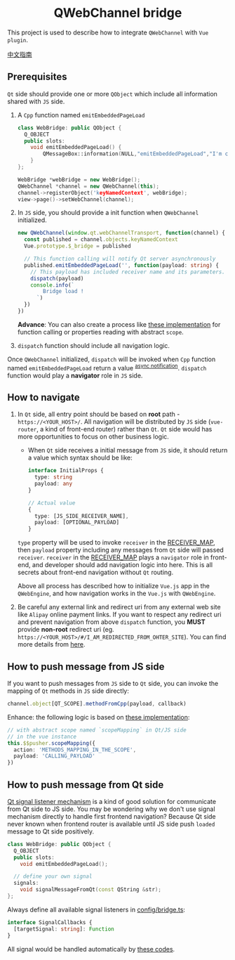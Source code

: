 <h1 align="center">QWebChannel bridge</h1>

This project is used to describe how to integrate `QWebChannel` with `Vue plugin`.

[中文指南](https://set.sh/post/190728-intergrate-qwebchannel)

## Prerequisites

`Qt` side should provide one or more `QObject` which include all information shared with `JS` side.

1. A `Cpp` function named `emitEmbeddedPageLoad`

   ```cpp
   class WebBridge: public QObject {
     Q_OBJECT
     public slots:
       void emitEmbeddedPageLoad() {
           QMessageBox::information(NULL,"emitEmbeddedPageLoad","I'm called by client JS!");
       }
   };

   WebBridge *webBridge = new WebBridge();
   QWebChannel *channel = new QWebChannel(this);
   channel->registerObject('keyNamedContext', webBridge);
   view->page()->setWebChannel(channel);
   ```

1. In `JS` side, you should provide a init function when `QWebChannel` initialized.

   ```ts
   new QWebChannel(window.qt.webChannelTransport, function(channel) {
     const published = channel.objects.keyNamedContext
     Vue.prototype.$_bridge = published

     // This function calling will notify Qt server asynchronously
     published.emitEmbeddedPageLoad('', function(payload: string) {
       // This payload has included receiver name and its parameters.
       dispatch(payload)
       console.info(`
           Bridge load !
         `)
     })
   })
   ```

   **Advance**: You can also create a process like [these implementation](./src/bridge/index.ts#L73-L106) for function calling or properties reading with abstract `scope`.

1. `dispatch` function should include all navigation logic.

Once `QWebChannel` initialized, `dispatch` will be invoked when `Cpp` function named `emitEmbeddedPageLoad` return a value <sup>[async notification](https://doc.qt.io/qt-5/qtwebchannel-javascript.html#interacting-with-qobjects)</sup>. `dispatch` function would play a **navigator** role in `JS` side.

## How to navigate

1. In `Qt` side, all entry point should be based on **root** path - `https://<YOUR_HOST>/`. All navigation will be distributed by `JS` side (`vue-router`, a kind of front-end router) rather than `Qt`. `Qt` side would has more opportunities to focus on other business logic.

   - When `Qt` side receives a initial message from `JS` side, it should return a value which syntax should be like:

     ```ts
     interface InitialProps {
       type: string
       payload: any
     }
     ```

     ```ts
     // Actual value
     {
       type: [JS_SIDE_RECEIVER_NAME],
       payload: [OPTIONAL_PAYLOAD]
     }
     ```

   `type` property will be used to invoke `receiver` in the [RECEIVER_MAP](./src/config/bridge.ts#L3), then `payload` property including any messages from `Qt` side will passed `receiver`. `receiver` in the [RECEIVER_MAP](./src/config/bridge.ts#L3) plays a `navigator` role in front-end, and developer should add navigation logic into here. This is all secrets about front-end navigation without `Qt` routing.

   Above all process has described how to initialize `Vue.js` app in the `QWebEngine`, and how navigation works in the `Vue.js` with `QWebEngine`.

1. Be careful any external link and redirect uri from any external web site like `Alipay` online payment links. If you want to respect any redirect uri and prevent navigation from above `dispatch` function, you **MUST** provide **non-root** redirect uri (eg. `https://<YOUR_HOST>/#/I_AM_REDIRECTED_FROM_OHTER_SITE`). You can find more details from [here](./src/bridge/helper.ts#L30-L32).

## How to push message from JS side

If you want to push messages from `JS` side to `Qt` side, you can invoke the mapping of `Qt` methods in `JS` side directly:

```ts
channel.object[QT_SCOPE].methodFromCpp(payload, callback)
```

Enhance: the following logic is based on [these implementation](./src/bridge/helper.ts#L35-L59):

```ts
// with abstract scope named `scopeMapping` in Qt/JS side
// in the vue instance
this.$$pusher.scopeMapping({
  action: 'METHODS_MAPPING_IN_THE_SCOPE',
  payload: 'CALLING_PAYLOAD'
})
```

## How to push message from Qt side

[Qt signal listener mechanism](https://doc.qt.io/qt-5/qtwebchannel-javascript.html#overloaded-methods-and-signals) is a kind of good solution for communicate from Qt side to JS side. You may be wondering why we don't use signal mechanism directly to handle first frontend navigation? Because Qt side never known when frontend router is available until JS side push `loaded` message to Qt side positively.

```cpp
class WebBridge: public QObject {
  Q_OBJECT
  public slots:
    void emitEmbeddedPageLoad();

  // define your own signal
  signals:
    void signalMessageFromQt(const QString &str);
};
```

Always define all available signal listeners in [config/bridge.ts](./src/config/bridge.ts#L32-L36):

```ts
interface SignalCallbacks {
  [targetSignal: string]: Function
}
```

All signal would be handled automatically by [these codes](./src/bridge/helper.ts#L70-L84).
